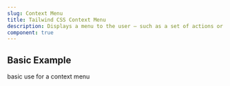 ```yaml
---
slug: Context Menu
title: Tailwind CSS Context Menu
description: Displays a menu to the user — such as a set of actions or functions — triggered by right click.
component: true
---
```


<script>
    import { ComponentPreview } from '$lib/components/docs';
</script>

<h2>Basic Example</h2>
<p>basic use for a context menu</p>
<ComponentPreview type="context_menu" name="context-menu" >

<div />

</ComponentPreview>